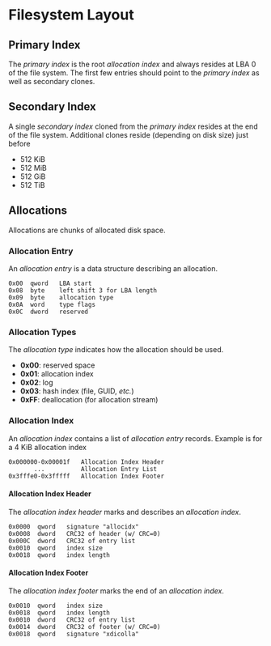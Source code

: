 Filesystem Layout
=================

Primary Index
-------------
The *primary index* is the root *allocation index* and always resides at LBA 0
of the file system.  The first few entries should point to the *primary index*
as well as secondary clones.

Secondary Index
---------------
A single *secondary index* cloned from the *primary index* resides at the end
of the file system.  Additional clones reside (depending on disk size) just
before
 * 512 KiB
 * 512 MiB
 * 512 GiB
 * 512 TiB

Allocations
-----------
Allocations are chunks of allocated disk space.

### Allocation Entry
An *allocation entry* is a data structure describing an allocation.
```
0x00  qword   LBA start
0x08  byte    left shift 3 for LBA length
0x09  byte    allocation type
0x0A  word    type flags
0x0C  dword   reserved
```

### Allocation Types
The *allocation type* indicates how the allocation should be used.
 * **0x00**: reserved space
 * **0x01**: allocation index
 * **0x02**: log
 * **0x03**: hash index (file, GUID, *etc.*)
 * **0xFF**: deallocation (for allocation stream)

### Allocation Index
An *allocation index* contains a list of *allocation entry* records.  Example
is for a 4 KiB allocation index
```
0x000000-0x00001f   Allocation Index Header
       ...          Allocation Entry List
0x3fffe0-0x3fffff   Allocation Index Footer
```

#### Allocation Index Header
The *allocation index header* marks and describes an *allocation index*.
```
0x0000  qword   signature "allocidx"
0x0008  dword   CRC32 of header (w/ CRC=0)
0x000C  dword   CRC32 of entry list
0x0010  qword   index size
0x0018  qword   index length
```

#### Allocation Index Footer
The *allocation index footer* marks the end of an *allocation index*.
```
0x0010  qword   index size
0x0018  qword   index length
0x0010  dword   CRC32 of entry list
0x0014  dword   CRC32 of footer (w/ CRC=0)
0x0018  qword   signature "xdicolla"
```
